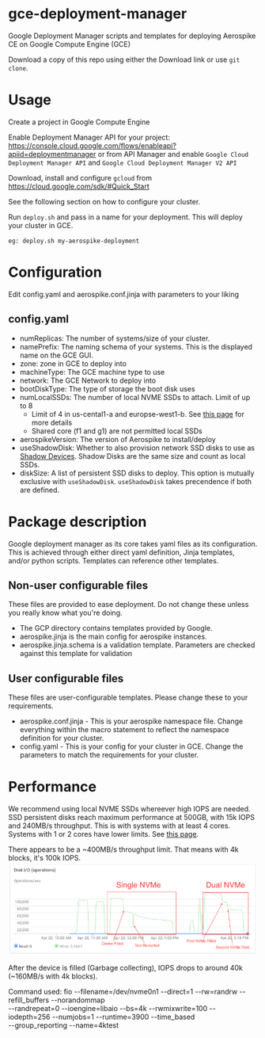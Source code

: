 # gce-deployment-manager

Google Deployment Manager scripts and templates for deploying Aerospike CE on Google Compute Engine (GCE)

Download a copy of this repo using either the Download link or use `git clone`.

# Usage

Create a project in Google Compute Engine

Enable Deployment Manager API for your project: https://console.cloud.google.com/flows/enableapi?apiid=deploymentmanager
or from API Manager and enable `Google Cloud Deployment Manager API` and `Google Cloud Deployment Manager V2 API`

Download, install and configure `gcloud` from https://cloud.google.com/sdk/#Quick_Start

See the following section on how to configure your cluster.

Run `deploy.sh` and pass in a name for your deployment. This will deploy your cluster in GCE.

    eg: deploy.sh my-aerospike-deployment

# Configuration

Edit config.yaml and aerospike.conf.jinja with parameters to your liking

## config.yaml

* numReplicas: The number of systems/size of your cluster.
* namePrefix: The naming schema of your systems. This is the displayed name on the GCE GUI.
* zone: zone in GCE to deploy into
* machineType: The GCE machine type to use
* network: The GCE Network to deploy into
* bootDiskType: The type of storage the boot disk uses
* numLocalSSDs: The number of local NVME SSDs to attach. Limit of up to 8
    * Limit of 4 in us-cental1-a and europse-west1-b. See [this page](https://cloud.google.com/compute/docs/disks/#localssds) for more details
	* Shared core (f1 and g1) are not permitted local SSDs
* aerospikeVersion: The version of Aerospike to install/deploy
* useShadowDisk: Whether to also provision network SSD disks to use as [Shadow Devices](http://www.aerospike.com/docs/deploy_guides/aws/recommendations/#shadow-device-configuration). Shadow Disks are the same size and count as local SSDs.
* diskSize: A list of persistent SSD disks to deploy. This option is mutually exclusive with `useShadowDisk`. `useShadowDisk` takes precendence if both are defined.

# Package description

Google deployment manager as its core takes yaml files as its configuration. This is achieved through either direct yaml
definition, Jinja templates, and/or python scripts. Templates can reference other templates.

## Non-user configurable files

These files are provided to ease deployment. Do not change these unless you really know what you're doing.

* The GCP directory contains templates provided by Google.
* aerospike.jinja is the main config for aerospike instances.
* aerospike.jinja.schema is a validation template. Parameters are checked against this template for validation

## User configurable files

These files are user-configurable templates. Please change these to your requirements.

* aerospike.conf.jinja - This is your aerospike namespace file. Change everything within the macro statement
to reflect the namespace definition for your cluster.
* config.yaml - This is your config for your cluster in GCE. Change the parameters to match the requirements for your cluster.

# Performance

We recommend using local NVME SSDs whereever high IOPS are needed. 
SSD persistent disks reach maximum performance at 500GB, with 15k IOPS and 240MB/s throughput. This is with systems with at least 4 cores.
Systems with 1 or 2 cores have lower limits. See [this page](https://cloud.google.com/compute/docs/disks/performance#egress_performance_cap).

There appears to be a ~400MB/s throughput limit. That means with 4k blocks, it's 100k IOPS.
![IO stats](gce_performance.png)

After the device is filled (Garbage collecting), IOPS drops to around 40k (~160MB/s with 4k blocks).

Command used:
    fio --filename=/dev/nvme0n1 --direct=1 --rw=randrw --refill_buffers --norandommap \
	--randrepeat=0 --ioengine=libaio --bs=4k --rwmixwrite=100 --iodepth=256 --numjobs=1 --runtime=3900 --time_based \
	--group_reporting --name=4ktest
